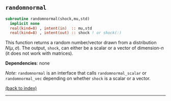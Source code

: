 
## ```randomnormal```

```fortran
subroutine randomnormal(shock,mu,std)
  implicit none
  real(kind=8) , intent(in)  :: mu,std
  real(kind=8) , intent(out) :: shock ! or shock(:)
```

This function returns a random number/vector drawn from a distribution $N(\mu,\sigma)$. The output, ```shock```, can either be a scalar or a vector of dimension-$n$ (it does not work with matrices).

**Dependencies**: none

_Note_: ```randomnormal``` is an interface that calls ```randomnormal_scalar``` or ```randomnormal_vec``` depending on whether ```shock``` is a scalar or a vector.

[(back to index)](../index.md)

---
